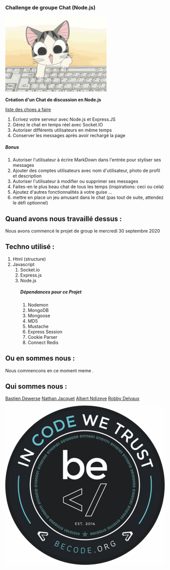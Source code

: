 

### Challenge de groupe Chat (Node.js) 

![GIF](./assets/img/chat.gif)

**Création d'un Chat de discussion en Node.js**

[liste des choes a faire](https://github.com/becodeorg/CRL-Woods-3.21/blob/master/LearningPath/03.The-Mountain/14.NodeJs/Challenge/realTimeChat.md)

1. Écrivez votre serveur avec Node.js et Express.JS
2. Gérez le chat en temps réel avec Socket.IO
3. Autoriser différents utilisateurs en même temps
4. Conserver les messages après avoir rechargé la page

##### Bonus

1. Autoriser l'utilisateur à écrire MarkDown dans l'entrée pour styliser ses messages
2. Ajouter des comptes utilisateurs avec nom d'utilisateur, photo de profil et description
3. Autoriser l'utilisateur à modifier ou supprimer ses messages
4. Faites-en le plus beau chat de tous les temps (inspirations: ceci ou cela)
5. Ajoutez d'autres fonctionnalités à votre guise ...
6. mettre en place un jeu amusant dans le chat (pas tout de suite, attendez le défi optionnel)

## Quand avons nous travaillé dessus : 

Nous avons commencé le projet de group le mercredi 30 septembre 2020 

## Techno utilisé :

1. Html (structure)
2. Javascript
    1. Socket.io
    2. Express.js
    3. Node.js
        ##### Dépendances pour ce Projet
        1. Nodemon
        2. MongoDB
        3. Mongoose
        4. MD5
        5. Mustache
        6. Express Session
        7. Cookie Parser
        8. Connect Redis       


## Ou en sommes nous  :

Nous commencons en ce moment meme .

## Qui sommes nous :  

[Bastien Dewerse](https://github.com/DewerseB)
[Nathan Jacquet](https://github.com/jacquetnathan)
[Albert Ndizeye](https://github.com/AlbertNd)
[Robby Delvaux](https://github.com/Delvaux1986)

![Becode_logo](./assets/img/becode.png)
